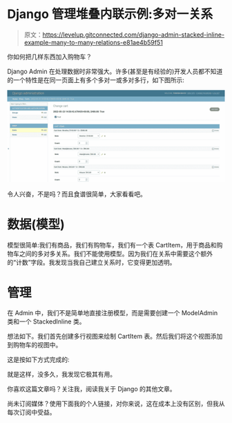 # Django 管理堆叠内联示例:多对一关系

> 原文：<https://levelup.gitconnected.com/django-admin-stacked-inline-example-many-to-many-relations-e81ae4b59f51>

你如何把几样东西加入购物车？

Django Admin 在处理数据时非常强大。许多(甚至是有经验的)开发人员都不知道的一个特性是在同一页面上有多个多对一或多对多行，如下图所示:

![](img/c0961ee9faa043d25a01d8650a84e22e.png)

令人兴奋，不是吗？而且食谱很简单，大家看看吧。

# 数据(模型)

模型很简单:我们有商品，我们有购物车，我们有一个表 CartItem，用于商品和购物车之间的多对多关系。我们不能使用模型。因为我们在关系中需要这个额外的“计数”字段。我发现当我自己建立关系时，它变得更加透明。

# 管理

在 Admin 中，我们不是简单地直接注册模型，而是需要创建一个 ModelAdmin 类和一个 StackedInline 类。

想法如下。我们首先创建多行视图来绘制 CartItem 表。然后我们将这个视图添加到购物车的视图中。

这是按如下方式完成的:

就是这样，没多久，我发现它极其有用。

你喜欢这篇文章吗？关注我，阅读我关于 Django 的其他文章。

尚未订阅媒体？使用下面我的个人链接，对你来说，这在成本上没有区别，但我从每次订阅中受益。